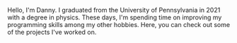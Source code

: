 Hello, I'm Danny. I graduated from the University of Pennsylvania in 2021 with a degree in physics. These days, I'm spending time on improving my programming skills among my other hobbies. Here, you can check out some of the projects I've worked on.

<!---
dannyh2021/dannyh2021 is a ✨ special ✨ repository because its `README.md` (this file) appears on your GitHub profile.
You can click the Preview link to take a look at your changes.
--->
